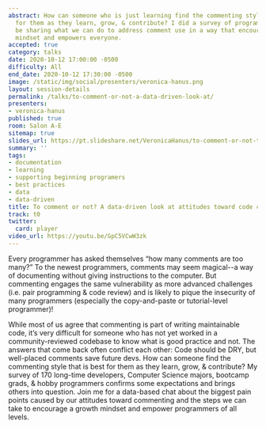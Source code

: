 ```yaml
---
abstract: How can someone who is just learning find the commenting style that is best
  for them as they learn, grow, & contribute? I did a survey of programmers & will
  be sharing what we can do to address comment use in a way that encourages a growth
  mindset and empowers everyone.
accepted: true
category: talks
date: 2020-10-12 17:00:00 -0500
difficulty: All
end_date: 2020-10-12 17:30:00 -0500
image: /static/img/social/presenters/veronica-hanus.png
layout: session-details
permalink: /talks/to-comment-or-not-a-data-driven-look-at/
presenters:
- veronica-hanus
published: true
room: Salon A-E
sitemap: true
slides_url: https://pt.slideshare.net/VeronicaHanus/to-comment-or-not-to-comment-141339406
summary: ''
tags:
- documentation
- learning
- supporting beginning programers
- best practices
- data
- data-driven
title: To comment or not? A data-driven look at attitudes toward code comments
track: t0
twitter:
  card: player
video_url: https://youtu.be/GpC5VCwW3zk
---
```


Every programmer has asked themselves “how many comments are too many?” To the newest programmers, comments may seem magical--a way of documenting without giving instructions to the computer. But commenting engages the same vulnerability as more advanced challenges (i.e. pair programming & code review) and is likely to pique the insecurity of many programmers (especially the copy-and-paste or tutorial-level programmer)!

While most of us agree that commenting is part of writing maintainable code, it’s very difficult for someone who has not yet worked in a community-reviewed codebase to know what is good practice and not. The answers that come back often conflict each other: Code should be DRY, but well-placed comments save future devs. How can someone find the commenting style that is best for them as they learn, grow, & contribute? My survey of 170 long-time developers, Computer Science majors, bootcamp grads, & hobby programmers confirms some expectations and brings others into question. Join me for a data-based chat about the biggest pain points caused by our attitudes toward commenting and the steps we can take to encourage a growth mindset and empower programmers of all levels.
